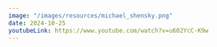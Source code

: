 ```yaml
---
image: "/images/resources/michael_shensky.png"
date: 2024-10-25
youtubeLink: https://www.youtube.com/watch?v=u602YcC-K9w
---
```

